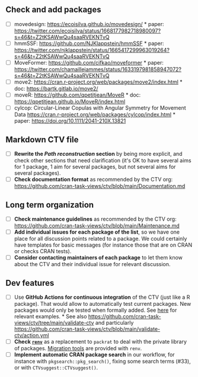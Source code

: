 ## Check and add packages

- [ ] movedesign: https://ecoisilva.github.io/movedesign/
      * paper: https://twitter.com/ecoisilva/status/1668177982718980097?s=46&t=Z2tKSAWwQu4saaRVEKNTvQ
- [ ] hmmSSF: https://github.com/NJKlappstein/hmmSSF
      * paper: https://twitter.com/njklappstein/status/1665417299963019264?s=46&t=Z2tKSAWwQu4saaRVEKNTvQ
- [ ] MoveFormer: https://github.com/cifkao/moveformer
      * paper: https://twitter.com/chamaillejammes/status/1633197981858947072?s=46&t=Z2tKSAWwQu4saaRVEKNTvQ
- [ ] move2: https://cran.r-project.org/web/packages/move2/index.html
      * doc: https://bartk.gitlab.io/move2/
- [ ] moveR: https://github.com/qpetitjean/MoveR
      * doc: https://qpetitjean.github.io/MoveR/index.html
- [ ] cylcop: Circular-Linear Copulas with Angular Symmetry for Movement Data
      https://cran.r-project.org/web/packages/cylcop/index.html
      * paper: https://doi.org/10.1111/2041-210X.13821

## Markdown CTV file

- [ ] **Rewrite the _Path reconstruction_ section** by being more explicit, and
      check other sections that need clarification (it's OK to have several aims
      for 1 package, 1 aim for several packages, but not several aims for
      several packages).
- [ ] **Check documentation format** as recommended by the CTV org:
      https://github.com/cran-task-views/ctv/blob/main/Documentation.md 

## Long term organization

- [ ] **Check maintenance guidelines** as recommended by the CTV org:
      https://github.com/cran-task-views/ctv/blob/main/Maintenance.md 
- [ ] **Add individual issues for each package of the list**, so we have one
      place for all discussion points related to a package. We could certainly
      have templates for basic messages (for instance those that are on CRAN or
      checks CRAN tests).
- [ ] **Consider contacting maintainers of each package** to let them know about
      the CTV and their individual issue for relevant discussion.

## Dev features

- [ ] Use **GitHub Actions for continuous integration** of the CTV (just like a
      R package). That would allow to automatically test current packages. New
      packages would only be tested when formally added. See
      [here](https://github.com/r-lib/actions) for relevant examples.
      * See also https://github.com/cran-task-views/ctv/tree/main/validate-ctv
        and particularly https://github.com/cran-task-views/ctv/blob/main/validate-ctv/action.yml
- [ ] **Check [`renv`](https://rstudio.github.io/renv/)** as a replacement to
      `packrat` to deal with the private library of packages. [Migration
      tools](https://rstudio.github.io/renv/articles/renv.html#migrating-from-packrat)
      are provided with `renv`.
- [ ] **Implement automatic CRAN package search** in our workflow, for instance
      with `pkgsearch::pkg_search()`, fixing some search terms (#33), or with
      `CTVsuggest::CTVsuggest()`.
